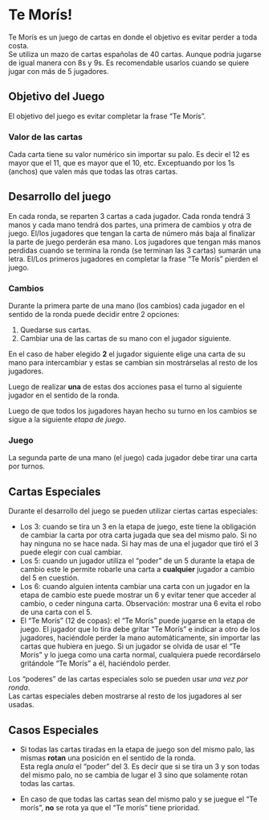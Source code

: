 # Te Morís!

Te Morís es un juego de cartas en donde el objetivo es evitar perder a toda costa.  
Se utiliza un mazo de cartas españolas de 40 cartas. Aunque podría jugarse de igual manera con 8s y 9s. Es recomendable usarlos cuando se quiere jugar con más de 5 jugadores.    

## Objetivo del Juego
El objetivo del juego es evitar completar la frase “Te Morís”.  

### Valor de las cartas

Cada carta tiene su valor numérico sin importar su palo. Es decir el 12 es mayor que el 11, que es mayor que el 10, etc. Exceptuando por los 1s (anchos) que valen más que todas las otras cartas.  

## Desarrollo del juego

En cada ronda, se reparten 3 cartas a cada jugador. Cada ronda tendrá 3 manos y cada mano tendrá dos partes, una primera de cambios y otra de juego. El/los jugadores que tengan la carta de número más baja al finalizar la parte de juego perderán esa mano. Los jugadores que tengan más manos perdidas cuando se termina la ronda (se terminan las 3 cartas) sumarán una letra. El/Los primeros jugadores en completar la frase “Te Morís” pierden el juego.

### Cambios

Durante la primera parte de una mano (los cambios) cada jugador en el sentido de la ronda puede decidir entre 2 opciones:  

 1. Quedarse sus cartas.  
 2. Cambiar una de las cartas de su mano con el jugador siguiente.  

En el caso de haber elegido **2** el jugador siguiente elige una carta de su mano para intercambiar y estas se cambian sin mostrárselas al resto de los jugadores.  

Luego de realizar **una** de estas dos acciones pasa el turno al siguiente jugador en el sentido de la ronda.  

Luego de que todos los jugadores hayan hecho su turno en los cambios se sigue a la siguiente _etapa de juego_.  

### Juego

La segunda parte de una mano (el juego) cada jugador debe tirar una carta por turnos.  

## Cartas Especiales

Durante el desarrollo del juego se pueden utilizar ciertas cartas especiales:

- Los 3: cuando se tira un 3 en la etapa de juego, este tiene la obligación de cambiar la carta por otra carta jugada que sea del mismo palo. Si no hay ninguna no se hace nada. Si hay mas de una el jugador que tiró el 3 puede elegir con cual cambiar.  
- Los 5: cuando un jugador utiliza el “poder”  de un 5 durante la etapa de cambio este le permite robarle una carta a **cualquier** jugador a cambio del 5 en cuestión.  
- Los 6: cuando alguien intenta cambiar una carta con un jugador en la etapa de cambio este puede mostrar un 6 y evitar tener que acceder al cambio, o ceder ninguna carta. Observación: mostrar una 6 evita el robo de una carta con el 5.  
- El “Te Morís” (12 de copas): el “Te Morís” puede jugarse en la etapa de juego. El jugador que lo tira debe gritar “Te Morís” e indicar a otro de los jugadores, haciéndole perder la mano automáticamente, sin importar las cartas que hubiera en juego. 
Si un jugador se olvida de usar el “Te Morís” y lo juega como una carta normal, cualquiera puede recordárselo gritándole “Te Morís” a él, haciéndolo perder.  

Los “poderes” de las cartas especiales solo se pueden usar _una vez por ronda_.   
Las cartas especiales deben mostrarse al resto de los jugadores al ser usadas.

## Casos Especiales

- Si todas las cartas tiradas en la etapa de juego son del mismo palo, las mismas **rotan** una posición en el sentido de la ronda.  
Esta regla _anula_ el “poder” del 3. Es decir que si se tira un 3 y son todas del mismo palo, no se cambia de lugar el 3 sino que solamente rotan todas las cartas.  

- En caso de que todas las cartas sean del mismo palo y se juegue el “Te morís”, **no** se rota ya que el “Te morís” tiene prioridad.